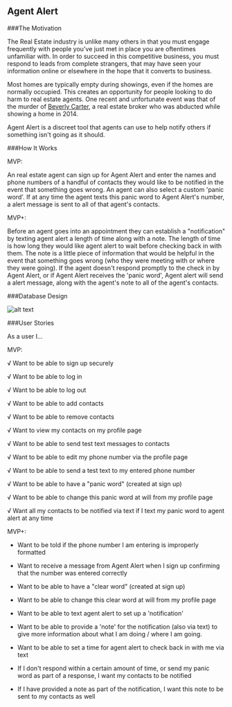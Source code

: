 ## Agent Alert

###The Motivation

The Real Estate industry is unlike many others in that you must engage frequently with people you've just met in place you are oftentimes unfamiliar with. In order to succeed in this competitive business, you must respond to leads from complete strangers, that may have seen your information online or elsewhere in the hope that it converts to business.

Most homes are typically empty during showings, even if the homes are normally occupied. This creates an opportunity for people looking to do harm to real estate agents. One recent and unfortunate event was that of the murder of [Beverly Carter](http://www.cnn.com/2014/10/01/us/real-estate-risks/), a real estate broker who was abducted while showing a home in 2014.

Agent Alert is a discreet tool that agents can use to help notify others if something isn't going as it should.

###How It Works

MVP:

An real estate agent can sign up for Agent Alert and enter the names and phone numbers of a handful of contacts they would like to be notified in the event that something goes wrong. An agent can also select a custom 'panic word'. If at any time the agent texts this panic word to Agent Alert's number, a alert message is sent to all of that agent's contacts.

MVP+:

Before an agent goes into an appointment they can establish a "notification" by texting agent alert a length of time along with a note. The length of time is how long they would like agent alert to wait before checking back in with them. The note is a little piece of information that would be helpful in the event that something goes wrong (who they were meeting with or where they were going). If the agent doesn't respond promptly to the check in by Agent Alert, or if Agent Alert receives the 'panic word', Agent alert will send a alert message, along with the agent's note to all of the agent's contacts.

###Database Design

![alt text](https://github.com/shawndav/agentalert/blob/master/images/schema.png "Agent Alert Schema")


###User Stories

As a user I...

MVP:

√ Want to be able to sign up securely

√ Want to be able to log in

√ Want to be able to log out

√ Want to be able to add contacts

√ Want to be able to remove contacts

√ Want to view my contacts on my profile page

√ Want to be able to send test text messages to contacts

√ Want to be able to edit my phone number via the profile page

√ Want to be able to send a test text to my entered phone number

√ Want to be able to have a "panic word" (created at sign up)

√ Want to be able to change this panic word at will from my profile page

√ Want all my contacts to be notified via text if I text my panic word to agent alert at any time

MVP+:

- Want to be told if the phone number I am entering is improperly formatted
- Want to receive a message from Agent Alert when I sign up confirming that the number was entered correctly

- Want to be able to have a "clear word" (created at sign up)
- Want to be able to change this clear word at will from my profile page

- Want to be able to text agent alert to set up a 'notification'
- Want to be able to provide a 'note' for the notification (also via text) to give more information about what I am doing / where I am going.
- Want to be able to set a time for agent alert to check back in with me via text
- If I don't respond within a certain amount of time, or send my panic word as part of a response, I want my contacts to be notified
- If I have provided a note as part of the notification, I want this note to be sent to my contacts as well

